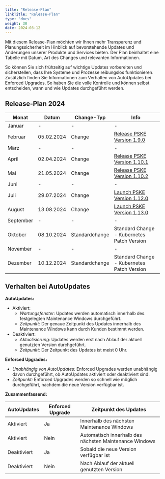 ```yaml
---
title: "Release-Plan"
linkTitle: "Release-Plan"
type: "docs"
weight: 30
date: 2024-03-12
---
```


Mit diesem Release-Plan möchten wir Ihnen mehr Transparenz und Planungssicherheit im Hinblick auf bevorstehende Updates und Änderungen unserer Produkte und Services bieten. Der Plan beinhaltet eine Tabelle mit Datum, Art des Changes und relevanten Informationen.

So können Sie sich frühzeitig auf wichtige Updates vorbereiten und sicherstellen, dass Ihre Systeme und Prozesse reibungslos funktionieren. Zusätzlich finden Sie Informationen zum Verhalten von AutoUpdates bei Enforced Upgrades. So haben Sie die volle Kontrolle und können selbst entscheiden, wann und wie Updates durchgeführt werden.

## Release-Plan 2024

| Monat | Datum | Change-Typ | Info |
| --- | --- | --- | --- |
| Januar | - | - | - |
| Februar | 05.02.2024 | Change | [Release PSKE Version 1.9.0](https://docs.plusserver.com/container/managed-kubernetes/releasenotes/notes/1-9-0/) |
| März | - | - | - |
| April | 02.04.2024 | Change | [Release PSKE Version 1.10.1](https://docs.plusserver.com/container/managed-kubernetes/releasenotes/notes/1-10-1/) |
| Mai | 21.05.2024 | Change | [Release PSKE Version 1.10.2](https://status.plusserver.com/) |
| Juni | - | - | - |
| Juli | 29.07.2024 | Change | [Launch PSKE Version 1.12.0](https://status.plusserver.com/) |
| August| 13.08.2024 | Change | [Launch PSKE Version 1.13.0](https://status.plusserver.com/) |
| September | - | - | - |
| Oktober | 08.10.2024 | Standardchange | Standard Change - Kubernetes Patch Version |
| November | - | - | - |
| Dezember | 10.12.2024 | Standardchange | Standard Change - Kubernetes Patch Version |

## Verhalten bei AutoUpdates

**AutoUpdates:**
- Aktiviert:
  - *Wartungsfenster:* Updates werden automatisch innerhalb des festgelegten Maintenance Windows durchgeführt.
  - *Zeitpunkt:* Der genaue Zeitpunkt des Updates innerhalb des Maintenance Windows kann durch Kunden bestimmt werden.
- Deaktiviert:
  - *Aktualisierung:* Updates werden erst nach Ablauf der aktuell genutzten Version durchgeführt.
  - *Zeitpunkt:* Der Zeitpunkt des Updates ist meist 0 Uhr.

**Enforced Upgrades:**
- *Unabhängig von AutoUpdates:* Enforced Upgrades werden unabhängig davon durchgeführt, ob AutoUpdates aktiviert oder deaktiviert sind.
- *Zeitpunkt:* Enforced Upgrades werden so schnell wie möglich durchgeführt, nachdem die neue Version verfügbar ist.

**Zusammenfassend:**

| AutoUpdates | Enforced Upgrade | Zeitpunkt des Updates |
| --- | --- | --- |
| Aktiviert | Ja | Innerhalb des nächsten Maintenance Windows |
| Aktiviert | Nein | Automatisch innerhalb des nächsten Maintenance Windows |
| Deaktiviert | Ja | Sobald die neue Version verfügbar ist |
| Deaktiviert | Nein | Nach Ablauf der aktuell genutzten Version |
